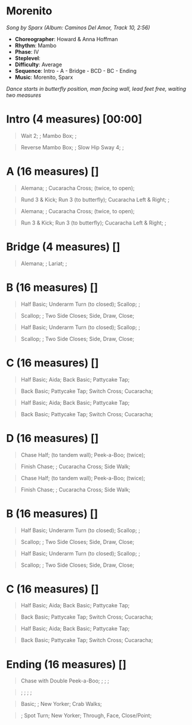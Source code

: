 # Morenito
*Song by Sparx (Album: Caminos Del Amor, Track 10, 2:56)*

* **Choreographer**: Howard & Anna Hoffman
* **Rhythm**: Mambo
* **Phase**: IV
* **Steplevel**:
* **Difficulty**: Average
* **Sequence**: Intro - A - Bridge - BCD - BC - Ending
* **Music**: Morenito, Sparx

*Dance starts in butterfly position, man facing wall, lead feet free, waiting two measures*

# Intro (4 measures) [00:00]

> Wait 2; ; Mambo Box; ;

> Reverse Mambo Box; ; Slow Hip Sway 4; ;

# A (16 measures) []

> Alemana; ; Cucaracha Cross; (twice, to open);

> Rund 3 & Kick; Run 3 (to butterfly); Cucaracha Left & Right; ;

> Alemana; ; Cucaracha Cross; (twice, to open);

> Run 3 & Kick; Run 3 (to butterfly); Cucaracha Left & Right; ;

# Bridge (4 measures) []

> Alemana; ; Lariat; ;

# B (16 measures) []

> Half Basic; Underarm Turn (to closed); Scallop; ;

> Scallop; ; Two Side Closes; Side, Draw, Close;

> Half Basic; Underarm Turn (to closed); Scallop; ;

> Scallop; ; Two Side Closes; Side, Draw, Close;

# C (16 measures) []

> Half Basic; Aida; Back Basic; Pattycake Tap;

> Back Basic; Pattycake Tap; Switch Cross; Cucaracha;

> Half Basic; Aida; Back Basic; Pattycake Tap;

> Back Basic; Pattycake Tap; Switch Cross; Cucaracha;

# D (16 measures) []

> Chase Half; (to tandem wall); Peek-a-Boo; (twice);

> Finish Chase; ; Cucaracha Cross; Side Walk;

> Chase Half; (to tandem wall); Peek-a-Boo; (twice);

> Finish Chase; ; Cucaracha Cross; Side Walk;

# B (16 measures) []

> Half Basic; Underarm Turn (to closed); Scallop; ;

> Scallop; ; Two Side Closes; Side, Draw, Close;

> Half Basic; Underarm Turn (to closed); Scallop; ;

> Scallop; ; Two Side Closes; Side, Draw, Close;

# C (16 measures) []

> Half Basic; Aida; Back Basic; Pattycake Tap;

> Back Basic; Pattycake Tap; Switch Cross; Cucaracha;

> Half Basic; Aida; Back Basic; Pattycake Tap;

> Back Basic; Pattycake Tap; Switch Cross; Cucaracha;

# Ending (16 measures) []

> Chase with Double Peek-a-Boo; ; ; ;

> ; ; ; ;

> Basic; ; New Yorker; Crab Walks;

> ; Spot Turn; New Yorker; Through, Face, Close/Point;

